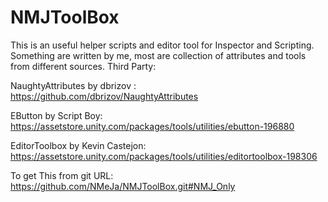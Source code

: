 # NMJToolBox
This is an useful helper scripts and editor tool for Inspector and Scripting.
Something are written by me, most are collection of attributes and tools from different sources.
Third Party:

NaughtyAttributes by dbrizov : https://github.com/dbrizov/NaughtyAttributes

EButton by Script Boy: https://assetstore.unity.com/packages/tools/utilities/ebutton-196880

EditorToolbox by Kevin Castejon: https://assetstore.unity.com/packages/tools/utilities/editortoolbox-198306

To get This from git URL: https://github.com/NMeJa/NMJToolBox.git#NMJ_Only
